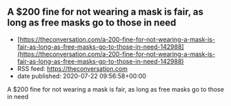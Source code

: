 ## A $200 fine for not wearing a mask is fair, as long as free masks go to those in need
 - [https://theconversation.com/a-200-fine-for-not-wearing-a-mask-is-fair-as-long-as-free-masks-go-to-those-in-need-142988](https://theconversation.com/a-200-fine-for-not-wearing-a-mask-is-fair-as-long-as-free-masks-go-to-those-in-need-142988)
 - RSS feed: https://theconversation.com
 - date published: 2020-07-22 09:56:58+00:00

A $200 fine for not wearing a mask is fair, as long as free masks go to those in need

